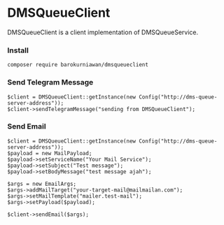 # DMSQueueClient
DMSQueueClient is a client implementation of DMSQueueService.

### Install
`composer require barokurniawan/dmsqueueclient`

### Send Telegram Message 
```
$client = DMSQueueClient::getInstance(new Config("http://dms-queue-server-address"));
$client->sendTelegramMessage("sending from DMSQueueClient");
```

### Send Email 
```
$client = DMSQueueClient::getInstance(new Config("http://dms-queue-server-address"));
$payload = new MailPayload;
$payload->setServiceName("Your Mail Service");
$payload->setSubject("Test message");
$payload->setBodyMessage("test message ajah");

$args = new EmailArgs;
$args->addMailTarget("your-target-mail@mailmailan.com");
$args->setMailTemplate("mailer.test-mail");
$args->setPayload($payload);

$client->sendEmail($args);
```
